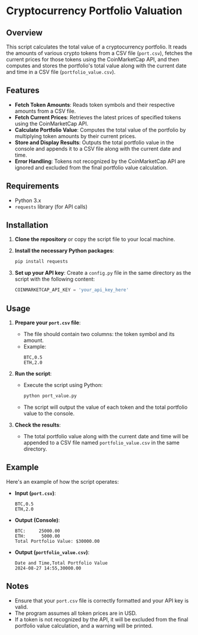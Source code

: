 
# Cryptocurrency Portfolio Valuation

## Overview
This script calculates the total value of a cryptocurrency portfolio. It reads the amounts of various crypto tokens from a CSV file (`port.csv`), fetches the current prices for those tokens using the CoinMarketCap API, and then computes and stores the portfolio's total value along with the current date and time in a CSV file (`portfolio_value.csv`).

## Features
- **Fetch Token Amounts**: Reads token symbols and their respective amounts from a CSV file.
- **Fetch Current Prices**: Retrieves the latest prices of specified tokens using the CoinMarketCap API.
- **Calculate Portfolio Value**: Computes the total value of the portfolio by multiplying token amounts by their current prices.
- **Store and Display Results**: Outputs the total portfolio value in the console and appends it to a CSV file along with the current date and time.
- **Error Handling**: Tokens not recognized by the CoinMarketCap API are ignored and excluded from the final portfolio value calculation.

## Requirements
- Python 3.x
- `requests` library (for API calls)

## Installation
1. **Clone the repository** or copy the script file to your local machine.

2. **Install the necessary Python packages**:
   ```bash
   pip install requests
   ```

3. **Set up your API key**:
   Create a `config.py` file in the same directory as the script with the following content:
   ```python
   COINMARKETCAP_API_KEY = 'your_api_key_here'
   ```

## Usage
1. **Prepare your `port.csv` file**:
   - The file should contain two columns: the token symbol and its amount. 
   - Example:
     ```
     BTC,0.5
     ETH,2.0
     ```

2. **Run the script**:
   - Execute the script using Python:
     ```bash
     python port_value.py
     ```
   - The script will output the value of each token and the total portfolio value to the console.

3. **Check the results**:
   - The total portfolio value along with the current date and time will be appended to a CSV file named `portfolio_value.csv` in the same directory.

## Example
Here's an example of how the script operates:
- **Input (`port.csv`)**:
  ```
  BTC,0.5
  ETH,2.0
  ```
- **Output (Console)**:
  ```
  BTC:     25000.00
  ETH:      5000.00
  Total Portfolio Value: $30000.00
  ```
- **Output (`portfolio_value.csv`)**:
  ```
  Date and Time,Total Portfolio Value
  2024-08-27 14:55,30000.00
  ```

## Notes
- Ensure that your `port.csv` file is correctly formatted and your API key is valid.
- The program assumes all token prices are in USD.
- If a token is not recognized by the API, it will be excluded from the final portfolio value calculation, and a warning will be printed.
